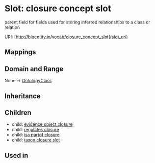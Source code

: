 # Slot: closure concept slot


parent field for fields used for storing inferred relationships to a class or relation

URI: [http://bioentity.io/vocab/closure_concept_slot](slot_uri)
## Mappings

## Domain and Range

None -> [OntologyClass](OntologyClass.md)
## Inheritance

## Children

 *  child: [evidence object closure](evidence_object_closure.md)
 *  child: [regulates closure](regulates_closure.md)
 *  child: [isa partof closure](isa_partof_closure.md)
 *  child: [taxon closure slot](taxon_closure_slot.md)
## Used in

